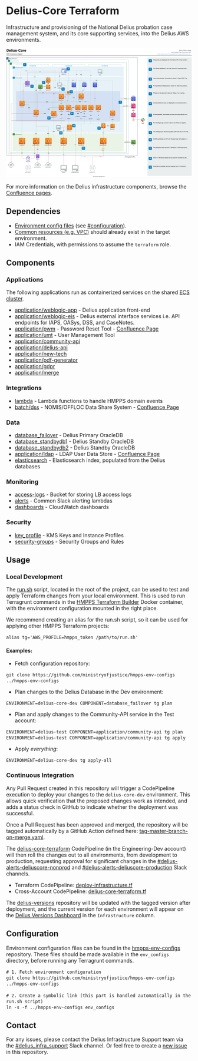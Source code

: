 # Delius-Core Terraform

Infrastructure and provisioning of the National Delius probation case management system, and its core supporting 
services, into the Delius AWS environments.

![Architecture diagram for the core Delius components](architecture-diagram.svg "Delius-Core AWS Infrastructure Diagram")

For more information on the Delius infrastructure components, browse the [Confluence pages](https://dsdmoj.atlassian.net/wiki/spaces/DAM). 

## Dependencies
* [Environment config files](https://github.com/ministryofjustice/hmpps-env-configs) (see [#configuration](#configuration)).
* [Common resources (e.g. VPC)](https://github.com/ministryofjustice/hmpps-delius-network-terraform) should already exist in the target environment.
* IAM Credentials, with permissions to assume the `terraform` role.

## Components
### Applications
The following applications run as containerized services on the shared [ECS cluster](https://dsdmoj.atlassian.net/wiki/spaces/DAM/pages/3107979730/ECS+Cluster).
* [application/weblogic-app](application/weblogic-app) - Delius application front-end
* [application/weblogic-eis](application/weblogic-eis) - Delius external interface services i.e. API endpoints for IAPS, OASys, DSS, and CaseNotes.
* [application/pwm](application/pwm) - Password Reset Tool - [Confluence Page](https://dsdmoj.atlassian.net/wiki/spaces/DAM/pages/2116092086/PWM+-+Password+Reset)
* [application/umt](application/umt) - User Management Tool
* [application/community-api](application/community-api)
* [application/delius-api](application/delius-api)
* [application/new-tech](application/new-tech)
* [application/pdf-generator](application/pdf-generator)
* [application/gdpr](application/gdpr)
* [application/merge](application/merge)
### Integrations
* [lambda](lambda) - Lambda functions to handle HMPPS domain events
* [batch/dss](batch/dss) - NOMIS/OFFLOC Data Share System - [Confluence Page](https://dsdmoj.atlassian.net/wiki/spaces/DAM/pages/1488486513/Data+Share+System+DSS)
### Data
* [database_failover](database_failover) - Delius Primary OracleDB
* [database_standbydb1](database_standbydb1) - Delius Standby OracleDB
* [database_standbydb2](database_standbydb2) - Delius Standby OracleDB
* [application/ldap](application/ldap) - LDAP User Data Store - [Confluence Page](https://dsdmoj.atlassian.net/wiki/spaces/DAM/pages/2032271398/LDAP)
* [elasticsearch](elasticsearch) - Elasticsearch index, populated from the Delius databases
### Monitoring
* [access-logs](access-logs) - Bucket for storing LB access logs
* [alerts](alerts) - Common Slack alerting lambdas
* [dashboards](dashboards) - CloudWatch dashboards
### Security
* [key_profile](key_profile) - KMS Keys and Instance Profiles
* [security-groups](security-groups) - Security Groups and Rules

## Usage
### Local Development
The [run.sh](run.sh) script, located in the root of the project, can be used to test and apply Terraform changes from 
your local environment. This is used to run Terragrunt commands in the [HMPPS Terraform Builder](https://github.com/ministryofjustice/hmpps-engineering-tools/tree/master/terraform-builder-0-12) 
Docker container, with the environment configuration mounted in the right place.

We recommend creating an alias for the run.sh script, so it can be used for applying other HMPPS Terraform projects:
```shell
alias tg='AWS_PROFILE=hmpps_token /path/to/run.sh'
```

#### Examples:
* Fetch configuration repository:
```shell
git clone https://github.com/ministryofjustice/hmpps-env-configs ../hmpps-env-configs
```
* Plan changes to the Delius Database in the Dev environment:
```shell
ENVIRONMENT=delius-core-dev COMPONENT=database_failover tg plan
```
* Plan and apply changes to the Community-API service in the Test account:
```shell
ENVIRONMENT=delius-test COMPONENT=application/community-api tg plan
ENVIRONMENT=delius-test COMPONENT=application/community-api tg apply
```
* Apply _everything_:
```shell
ENVIRONMENT=delius-core-dev tg apply-all
```

### Continuous Integration
Any Pull Request created in this repository will trigger a CodePipeline execution to deploy your changes to the 
`delius-core-dev` environment. This allows quick verification that the proposed changes work as intended, and adds a 
status check in GitHub to indicate whether the deployment was successful.

Once a Pull Request has been approved and merged, the repository will be tagged automatically by a GitHub Action defined
here: [tag-master-branch-on-merge.yaml](.github/workflows/tag-master-branch-on-merge.yaml).

The [delius-core-terraform](https://eu-west-2.console.aws.amazon.com/codesuite/codepipeline/pipelines/delius-core-terraform/view?region=eu-west-2) 
CodePipeline (in the Engineering-Dev account) will then roll the changes out to all environments, from development to
production, requesting approval for significant changes in the [#delius-alerts-deliuscore-nonprod](https://mojdt.slack.com/archives/CRMJZ0PGB) 
and [#delius-alerts-deliuscore-production](https://mojdt.slack.com/archives/CRMK94R8B) Slack channels.

* Terraform CodePipeline: [deploy-infrastructure.tf](https://github.com/ministryofjustice/hmpps-delius-pipelines/blob/master/components/delius-core/deploy-infrastructure.tf)
* Cross-Account CodePipeline: [delius-core-terraform.tf](https://github.com/ministryofjustice/hmpps-delius-pipelines/blob/master/engineering/deployments/delius-core-terraform-pipeline.tf)

The [delius-versions](https://github.com/ministryofjustice/delius-versions) repository will be updated with the tagged 
version after deployment, and the current version for each environment will appear on the [Delius Versions Dashboard](https://ministryofjustice.github.io/delius-versions-dashboard) 
in the `Infrastructure` column.

## Configuration
Environment configuration files can be found in the [hmpps-env-configs](https://github.com/ministryofjustice/hmpps-env-configs)
repository. These files should be made available in the `env_configs` directory, before running any Terragrunt commands.

```shell
# 1. Fetch environment configuration
git clone https://github.com/ministryofjustice/hmpps-env-configs ../hmpps-env-configs

# 2. Create a symbolic link (this part is handled automatically in the run.sh script)
ln -s -f ../hmpps-env-configs env_configs
```

## Contact
For any issues, please contact the Delius Infrastructure Support team via the [#delius_infra_support](https://mojdt.slack.com/archives/CNXK9893K) Slack channel.
Or feel free to create a [new issue](https://github.com/ministryofjustice/hmpps-delius-core-terraform/issues/new) in this repository.
